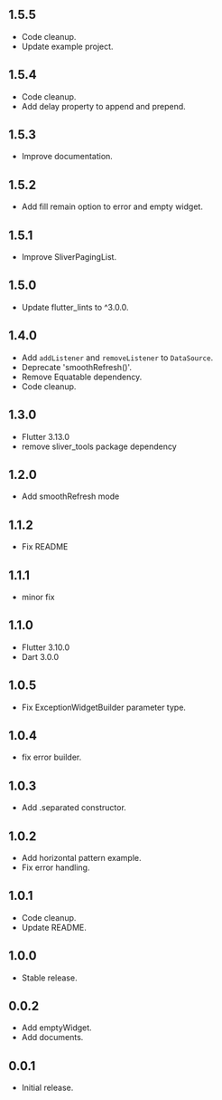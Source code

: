 ## 1.5.5

* Code cleanup.
* Update example project.

## 1.5.4

* Code cleanup.
* Add delay property to append and prepend.

## 1.5.3

* Improve documentation.

## 1.5.2

* Add fill remain option to error and empty widget.

## 1.5.1

* Improve SliverPagingList.

## 1.5.0

* Update flutter_lints to ^3.0.0.

## 1.4.0

* Add `addListener` and `removeListener` to `DataSource`.
* Deprecate 'smoothRefresh()'.
* Remove Equatable dependency.
* Code cleanup.

## 1.3.0

* Flutter 3.13.0
* remove sliver_tools package dependency

## 1.2.0

* Add smoothRefresh mode

## 1.1.2

* Fix README

## 1.1.1

* minor fix

## 1.1.0

* Flutter 3.10.0
* Dart 3.0.0

## 1.0.5

* Fix ExceptionWidgetBuilder parameter type.

## 1.0.4

* fix error builder.

## 1.0.3

* Add .separated constructor.

## 1.0.2

* Add horizontal pattern example.
* Fix error handling.

## 1.0.1

* Code cleanup.
* Update README.

## 1.0.0

* Stable release.

## 0.0.2

* Add emptyWidget.
* Add documents.

## 0.0.1

* Initial release.
